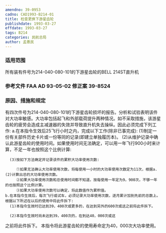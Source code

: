```yaml
---
amendno: 39-0953
cadno: CAD1993-B214-01
title: 检查更换下游星齿轮
publishdate: 1993-03-27
effdate: 1993-03-27
tags: B214
categories: 民航总局
author: 孟惠民
---
```


### 适用范围 
所有装有件号为214-040-080-101的下游星齿轮的BELL 214ST直升机

### 参考文件    FAA AD 93-05-02 修正案 39-8524 

### 原因、措施和规定 
有四次件号为214-040-080-101的下游星齿轮损坏的报告。分析和试验表明该件对大功率敏感。大功率包括起飞和外部载荷提升两种情况。如不采取措施，该游星齿轮的疲劳会造成主减速器的失效并导致直升机失去操纵。因此必须完成下列工作: 
    a.在本指令生效后25飞行小时之内，完成以下工作(除非已事完成): 
      (1)制定一份有关部件历史卡片或一份等同的记录(即建立单独履历本)。 
      (2)从维护记录中确认此游星齿轮的使用时间。如果使用时间无法确定，可以用一年飞行900小时来计算，不足一年也按照这个比例计算: 

      (3)按如下方法确定并记录该件的累积大功率使用次数: 
  
         ①如果无法确认大功率使用次数，将每使用一小时的大功率使用次数定为11次，根据a.(2)计算出总的大功率使用次数。 
         ②如果大功率使用次数和总使用时间都不知道，按每使用一年定为9，900次，不够一年的也按照这个比例计算。 
         ③如果大功率使用次数可以确定，将此数值作为累积值。 
    b.在本指令生效后，每次飞行或试车，必须记录大功率使用次数，逐月累计加到先前的总数上。根据以下所述在以后的使用中将此件拆下: 
      (1)本指令生效时已达到39，400次或更多的，在达到另外的600次或这之前将此件拆下。 

      (2)本指令生效时尚未达到39，400次的，在到达40，000次或这
之前将此件拆下。     本指令将此游星齿轮的使用寿命定为40，000次大功率使用。
